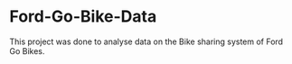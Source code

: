 # Ford-Go-Bike-Data
This project was done to analyse data on the Bike sharing system of Ford Go Bikes.
